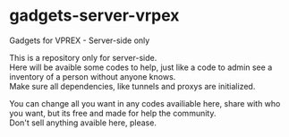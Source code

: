 # gadgets-server-vrpex
Gadgets for VPREX - Server-side only

This is a repository only for server-side.<br>
Here will be avaible some codes to help, just like a code to admin see a inventory of a person without anyone knows.<br>
Make sure all dependencies, like tunnels and proxys are initialized.<br>

You can change all you want in any codes availiable here, share with who you want, but its free and made for help the community.<br>
Don't sell anything avaible here, please.
